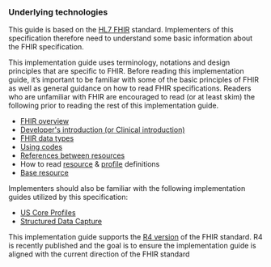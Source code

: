 ###  Underlying technologies
This guide is based on the [HL7 FHIR](http://www.hl7.org/implement/standards/product_brief.cfm?product_id=491) standard. Implementers of this specification therefore need to understand some basic information about the FHIR specification.


This implementation guide uses terminology, notations and design principles that are specific to FHIR. Before reading this implementation guide, it’s important to be familiar with some of the basic principles of FHIR as well as general guidance on how to read FHIR specifications. Readers who are unfamiliar with FHIR are encouraged to read (or at least skim) the following prior to reading the rest of this implementation guide.

* 	[FHIR overview](http://www.hl7.org/fhir/overview.html)
* 	[Developer's introduction (or Clinical introduction)](http://www.hl7.org/fhir/overview-dev.html)
* 	[FHIR data types](http://www.hl7.org/fhir/datatypes.html)
* 	[Using codes](http://www.hl7.org/fhir/codesystem.html)
* 	[References between resources](http://www.hl7.org/fhir/references.html)
* 	How to read [resource](http://www.hl7.org/fhir/resourcelist.html) & [profile](http://www.hl7.org/fhir/profiling.html) definitions
* 	[Base resource](http://www.hl7.org/fhir/STU3/resource.html)

Implementers should also be familiar with the following implementation guides utilized by this specification:

* [US Core Profiles](http://hl7.org/fhir/us/core/STU4/index.html)
* [Structured Data Capture](http://hl7.org/fhir/us/sdc/) 

This implementation guide supports the [R4 version](http://hl7.org/fhir/) of the FHIR standard. R4 is recently published and the goal is to ensure the implementation guide is aligned with the current direction of the FHIR standard
